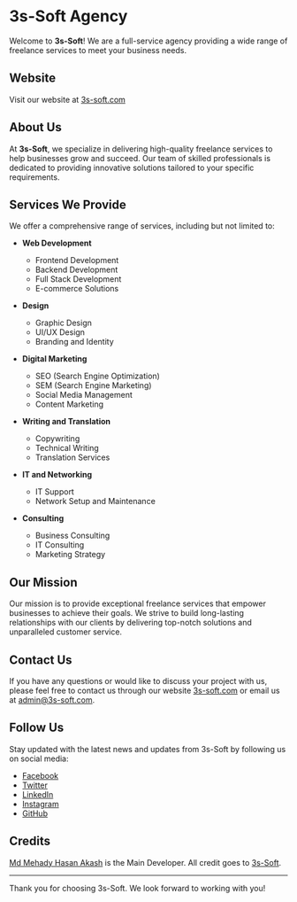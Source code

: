 # 3s-Soft Agency

Welcome to **3s-Soft**! We are a full-service agency providing a wide range of freelance services to meet your business needs.

## Website

Visit our website at [3s-soft.com](https://3s-soft.com)

## About Us

At **3s-Soft**, we specialize in delivering high-quality freelance services to help businesses grow and succeed. Our team of skilled professionals is dedicated to providing innovative solutions tailored to your specific requirements.

## Services We Provide

We offer a comprehensive range of services, including but not limited to:

- **Web Development**
  - Frontend Development
  - Backend Development
  - Full Stack Development
  - E-commerce Solutions

- **Design**
  - Graphic Design
  - UI/UX Design
  - Branding and Identity

- **Digital Marketing**
  - SEO (Search Engine Optimization)
  - SEM (Search Engine Marketing)
  - Social Media Management
  - Content Marketing

- **Writing and Translation**
  - Copywriting
  - Technical Writing
  - Translation Services

- **IT and Networking**
  - IT Support
  - Network Setup and Maintenance

- **Consulting**
  - Business Consulting
  - IT Consulting
  - Marketing Strategy

## Our Mission

Our mission is to provide exceptional freelance services that empower businesses to achieve their goals. We strive to build long-lasting relationships with our clients by delivering top-notch solutions and unparalleled customer service.

## Contact Us

If you have any questions or would like to discuss your project with us, please feel free to contact us through our website [3s-soft.com](https://3s-soft.com) or email us at admin@3s-soft.com.

## Follow Us

Stay updated with the latest news and updates from 3s-Soft by following us on social media:


- [Facebook](https://www.facebook.com/3s.soft.bd/)
- [Twitter](https://twitter.com/3ssoft)
- [LinkedIn](https://www.linkedin.com/company/3s-soft/)
- [Instagram](https://www.instagram.com/3ssoft/)
- [GitHub](https://github.com/3s-Soft)

## Credits

[Md Mehady Hasan Akash](https://github.com/akash420dot) is the Main Developer. All credit goes to [3s-Soft](https://3s-soft.com/).

---

Thank you for choosing 3s-Soft. We look forward to working with you!
